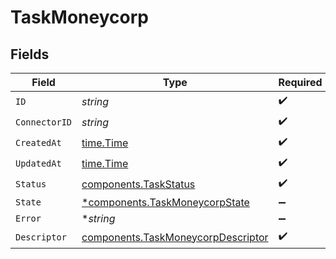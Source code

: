 # TaskMoneycorp


## Fields

| Field                                                                                    | Type                                                                                     | Required                                                                                 | Description                                                                              |
| ---------------------------------------------------------------------------------------- | ---------------------------------------------------------------------------------------- | ---------------------------------------------------------------------------------------- | ---------------------------------------------------------------------------------------- |
| `ID`                                                                                     | *string*                                                                                 | :heavy_check_mark:                                                                       | N/A                                                                                      |
| `ConnectorID`                                                                            | *string*                                                                                 | :heavy_check_mark:                                                                       | N/A                                                                                      |
| `CreatedAt`                                                                              | [time.Time](https://pkg.go.dev/time#Time)                                                | :heavy_check_mark:                                                                       | N/A                                                                                      |
| `UpdatedAt`                                                                              | [time.Time](https://pkg.go.dev/time#Time)                                                | :heavy_check_mark:                                                                       | N/A                                                                                      |
| `Status`                                                                                 | [components.TaskStatus](../../models/components/taskstatus.md)                           | :heavy_check_mark:                                                                       | N/A                                                                                      |
| `State`                                                                                  | [*components.TaskMoneycorpState](../../models/components/taskmoneycorpstate.md)          | :heavy_minus_sign:                                                                       | N/A                                                                                      |
| `Error`                                                                                  | **string*                                                                                | :heavy_minus_sign:                                                                       | N/A                                                                                      |
| `Descriptor`                                                                             | [components.TaskMoneycorpDescriptor](../../models/components/taskmoneycorpdescriptor.md) | :heavy_check_mark:                                                                       | N/A                                                                                      |